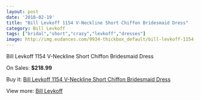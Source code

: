 ```yaml
---
layout: post
date: '2018-02-19'
title: "Bill Levkoff 1154 V-Neckline Short Chiffon Bridesmaid Dress"
category: Bill Levkoff
tags: ["bridal","short","crazy","levkoff","dresses"]
image: http://img.eudances.com/9934-thickbox_default/bill-levkoff-1154-v-neckline-short-chiffon-bridesmaid-dress.jpg
---
```

Bill Levkoff 1154 V-Neckline Short Chiffon Bridesmaid Dress

On Sales: **$218.99**
<a href="https://www.eudances.com/en/bill-levkoff/3269-bill-levkoff-1154-v-neckline-short-chiffon-bridesmaid-dress.html"><amp-img layout="responsive" width="600" height="600" src="//img.eudances.com/9934-thickbox_default/bill-levkoff-1154-v-neckline-short-chiffon-bridesmaid-dress.jpg" alt="Bill Levkoff 1154 V-Neckline Short Chiffon Bridesmaid Dress 0" /></a>
<a href="https://www.eudances.com/en/bill-levkoff/3269-bill-levkoff-1154-v-neckline-short-chiffon-bridesmaid-dress.html"><amp-img layout="responsive" width="600" height="600" src="//img.eudances.com/9937-thickbox_default/bill-levkoff-1154-v-neckline-short-chiffon-bridesmaid-dress.jpg" alt="Bill Levkoff 1154 V-Neckline Short Chiffon Bridesmaid Dress 1" /></a>
<a href="https://www.eudances.com/en/bill-levkoff/3269-bill-levkoff-1154-v-neckline-short-chiffon-bridesmaid-dress.html"><amp-img layout="responsive" width="600" height="600" src="//img.eudances.com/9936-thickbox_default/bill-levkoff-1154-v-neckline-short-chiffon-bridesmaid-dress.jpg" alt="Bill Levkoff 1154 V-Neckline Short Chiffon Bridesmaid Dress 2" /></a>
<a href="https://www.eudances.com/en/bill-levkoff/3269-bill-levkoff-1154-v-neckline-short-chiffon-bridesmaid-dress.html"><amp-img layout="responsive" width="600" height="600" src="//img.eudances.com/9935-thickbox_default/bill-levkoff-1154-v-neckline-short-chiffon-bridesmaid-dress.jpg" alt="Bill Levkoff 1154 V-Neckline Short Chiffon Bridesmaid Dress 3" /></a>

Buy it: [Bill Levkoff 1154 V-Neckline Short Chiffon Bridesmaid Dress](https://www.eudances.com/en/bill-levkoff/3269-bill-levkoff-1154-v-neckline-short-chiffon-bridesmaid-dress.html "Bill Levkoff 1154 V-Neckline Short Chiffon Bridesmaid Dress")

View more: [Bill Levkoff](https://www.eudances.com/en/57-bill-levkoff "Bill Levkoff")